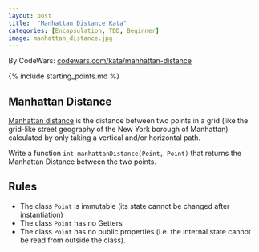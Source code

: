 ```yaml
---
layout: post
title:  "Manhattan Distance Kata"
categories: [Encapsulation, TDD, Beginner]
image: manhattan_distance.jpg
---
```


By CodeWars: [codewars.com/kata/manhattan-distance](https://www.codewars.com/kata/manhattan-distance)

{% include starting_points.md %}

## Manhattan Distance

[Manhattan distance](http://en.wikipedia.org/wiki/Manhattan_distance) is the distance between two points in a grid (like the grid-like street geography of the New York borough of Manhattan) calculated by only taking a vertical and/or horizontal path.

Write a function `int manhattanDistance(Point, Point)` that returns the Manhattan Distance between the two points.

## Rules
* The class `Point` is immutable (its state cannot be changed after instantiation)
* The class `Point` has no Getters
* The class `Point` has no public properties (i.e. the internal state cannot be read from outside the class).

